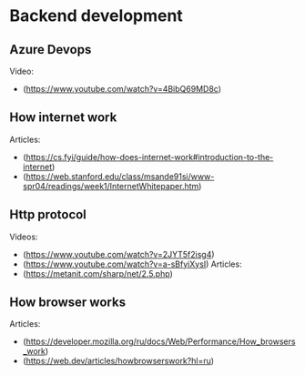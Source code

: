 # Backend development
## Azure Devops

Video:

* (https://www.youtube.com/watch?v=4BibQ69MD8c)

## How internet work

Articles:
- (https://cs.fyi/guide/how-does-internet-work#introduction-to-the-internet)
- (https://web.stanford.edu/class/msande91si/www-spr04/readings/week1/InternetWhitepaper.htm)

## Http protocol

Videos:
* (https://www.youtube.com/watch?v=2JYT5f2isg4)
* (https://www.youtube.com/watch?v=a-sBfyiXysI)
Articles:
* (https://metanit.com/sharp/net/2.5.php)

## How browser works

Articles:
* (https://developer.mozilla.org/ru/docs/Web/Performance/How_browsers_work)
* (https://web.dev/articles/howbrowserswork?hl=ru)

